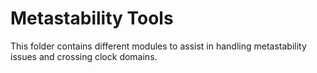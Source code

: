 # Metastability Tools
This folder contains different modules to assist in handling metastability
issues and crossing clock domains.